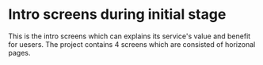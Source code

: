 # Intro screens during initial stage

This is the intro screens which can explains its service's value and benefit for uesers.
The project contains 4 screens which are consisted of horizonal pages.

